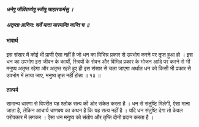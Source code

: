 ##### धनेषु जीवितव्येषु स्त्रीषु चाहारकर्मसु ।
##### अतृप्ताः प्राणिन: सर्वे याता यास्यन्ति यान्ति च ॥

#### भावार्थ

इस संसार में कोई भी प्राणी ऐसा नहीं है जो धन का विभिन्न प्रकार से उपभोग करने पर तृप्त हुआ हो । इस धन का उपभोग इस जीवन के कार्यों, स्त्रियों के सेवन और विभिन्न प्रकार के भोजन आदि पर करने से भी मनुष्य अतृप्त रहेगा और अतृप्त रहते हुए ही इस संसार से चला जाएगा अर्थात धन को किसी भी प्रकार से उपभोग में लाया जाए, मनुष्य तृप्त नहीं होता ॥ १३ ॥

#### तात्पर्य

सामान्य धारणा से विपरीत यह श्लोक सत्य की ओर संकेत करता है । धन से संतुष्टि मिलेगी, ऐसा माना जाता है, लेकिन आचार्य चाणक्य का कथन है कि यह सत्य नहीं है । यदि धन संतुष्टि देगा तो केवल परोपकार में लगकर । ऐसा धन मनुष्य को संतोष और तृप्ति दोनों प्रदान करता है ।